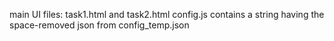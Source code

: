 main UI files: task1.html and task2.html
config.js contains a string having the space-removed json from config_temp.json
